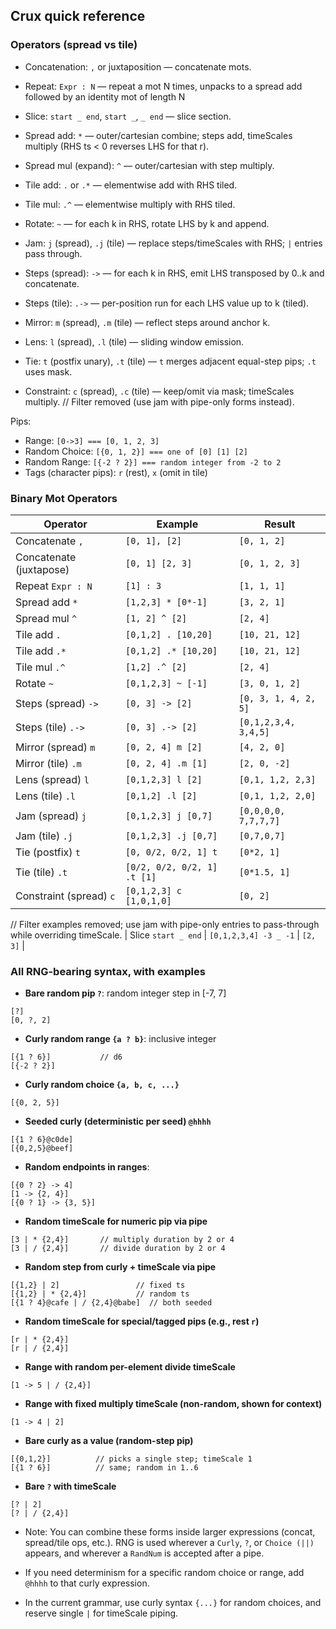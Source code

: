## Crux quick reference

### Operators (spread vs tile)
- Concatenation: `,` or juxtaposition — concatenate mots.
- Repeat: `Expr : N` — repeat a mot N times, unpacks to a spread add followed by an identity mot of length N
- Slice: `start _ end`, `start _`, `_ end` — slice section.
- Spread add: `*` — outer/cartesian combine; steps add, timeScales multiply (RHS ts < 0 reverses LHS for that r).
- Spread mul (expand): `^` — outer/cartesian with step multiply.
- Tile add: `.` or `.*` — elementwise add with RHS tiled.
- Tile mul: `.^` — elementwise multiply with RHS tiled.
- Rotate: `~` — for each k in RHS, rotate LHS by k and append.
- Jam: `j` (spread), `.j` (tile) — replace steps/timeScales with RHS; `|` entries pass through.
- Steps (spread): `->` — for each k in RHS, emit LHS transposed by 0..k and concatenate.
- Steps (tile): `.->` — per-position run for each LHS value up to k (tiled).

- Mirror: `m` (spread), `.m` (tile) — reflect steps around anchor k.
- Lens: `l` (spread), `.l` (tile) — sliding window emission.
- Tie: `t` (postfix unary), `.t` (tile) — `t` merges adjacent equal-step pips; `.t` uses mask.
- Constraint: `c` (spread), `.c` (tile) — keep/omit via mask; timeScales multiply.
// Filter removed (use jam with pipe-only forms instead).



Pips:

* Range: `[0->3] === [0, 1, 2, 3]`
* Random Choice: `[{0, 1, 2}] === one of [0] [1] [2]`
* Random Range: `[{-2 ? 2}] === random integer from -2 to 2`
* Tags (character pips): `r` (rest), `x` (omit in tile)

### Binary Mot Operators

| Operator | Example | Result |
|---|---|---|
| Concatenate `,` | `[0, 1], [2]` | `[0, 1, 2]` |
| Concatenate (juxtapose) | `[0, 1] [2, 3]` | `[0, 1, 2, 3]` |
| Repeat `Expr : N` | `[1] : 3` | `[1, 1, 1]` |
| Spread add `*` | `[1,2,3] * [0*-1]` | `[3, 2, 1]` |
| Spread mul `^` | `[1, 2] ^ [2]` | `[2, 4]` |
| Tile add `.` | `[0,1,2] . [10,20]` | `[10, 21, 12]` |
| Tile add `.*` | `[0,1,2] .* [10,20]` | `[10, 21, 12]` |
| Tile mul `.^` | `[1,2] .^ [2]` | `[2, 4]` |
| Rotate `~` | `[0,1,2,3] ~ [-1]` | `[3, 0, 1, 2]` |
| Steps (spread) `->` | `[0, 3] -> [2]` | `[0, 3, 1, 4, 2, 5]` |
| Steps (tile) `.->` | `[0, 3] .-> [2]` | `[0,1,2,3,4, 3,4,5]` |
| Mirror (spread) `m` | `[0, 2, 4] m [2]` | `[4, 2, 0]` |
| Mirror (tile) `.m` | `[0, 2, 4] .m [1]` | `[2, 0, -2]` |
| Lens (spread) `l` | `[0,1,2,3] l [2]` | `[0,1, 1,2, 2,3]` |
| Lens (tile) `.l` | `[0,1,2] .l [2]` | `[0,1, 1,2, 2,0]` |
| Jam (spread) `j` | `[0,1,2,3] j [0,7]` | `[0,0,0,0, 7,7,7,7]` |
| Jam (tile) `.j` | `[0,1,2,3] .j [0,7]` | `[0,7,0,7]` |
| Tie (postfix) `t` | `[0, 0/2, 0/2, 1] t` | `[0*2, 1]` |
| Tie (tile) `.t` | `[0/2, 0/2, 0/2, 1] .t [1]` | `[0*1.5, 1]` |
| Constraint (spread) `c` | `[0,1,2,3] c [1,0,1,0]` | `[0, 2]` |
// Filter examples removed; use jam with pipe-only entries to pass-through while overriding timeScale.
| Slice `start _ end` | `[0,1,2,3,4] -3 _ -1` | `[2, 3]` |



### All RNG-bearing syntax, with examples

- **Bare random pip `?`**: random integer step in [-7, 7]
```text
[?]
[0, ?, 2]
```

- **Curly random range `{a ? b}`**: inclusive integer
```text
[{1 ? 6}]           // d6
[{-2 ? 2}]
```

- **Curly random choice `{a, b, c, ...}`**
```text
[{0, 2, 5}]
```

- **Seeded curly (deterministic per seed) `@hhhh`**
```text
[{1 ? 6}@c0de]
[{0,2,5}@beef]
```

- **Random endpoints in ranges**:
```text
[{0 ? 2} -> 4]
[1 -> {2, 4}]
[{0 ? 1} -> {3, 5}]
```

- **Random timeScale for numeric pip via pipe**
```text
[3 | * {2,4}]       // multiply duration by 2 or 4
[3 | / {2,4}]       // divide duration by 2 or 4
```

- **Random step from curly + timeScale via pipe**
```text
[{1,2} | 2]                 // fixed ts
[{1,2} | * {2,4}]           // random ts
[{1 ? 4}@cafe | / {2,4}@babe]  // both seeded
```

- **Random timeScale for special/tagged pips (e.g., rest `r`)**
```text
[r | * {2,4}]
[r | / {2,4}]
```

- **Range with random per-element divide timeScale**
```text
[1 -> 5 | / {2,4}]
```

- **Range with fixed multiply timeScale (non-random, shown for context)**
```text
[1 -> 4 | 2]
```

- **Bare curly as a value (random-step pip)**
```text
[{0,1,2}]          // picks a single step; timeScale 1
[{1 ? 6}]          // same; random in 1..6
```

- **Bare `?` with timeScale**
```text
[? | 2]
[? | / {2,4}]
```


- Note: You can combine these forms inside larger expressions (concat, spread/tile ops, etc.). RNG is used wherever a `Curly`, `?`, or `Choice (||)` appears, and wherever a `RandNum` is accepted after a pipe.

- If you need determinism for a specific random choice or range, add `@hhhh` to that curly expression.

- In the current grammar, use curly syntax `{...}` for random choices, and reserve single `|` for timeScale piping.
